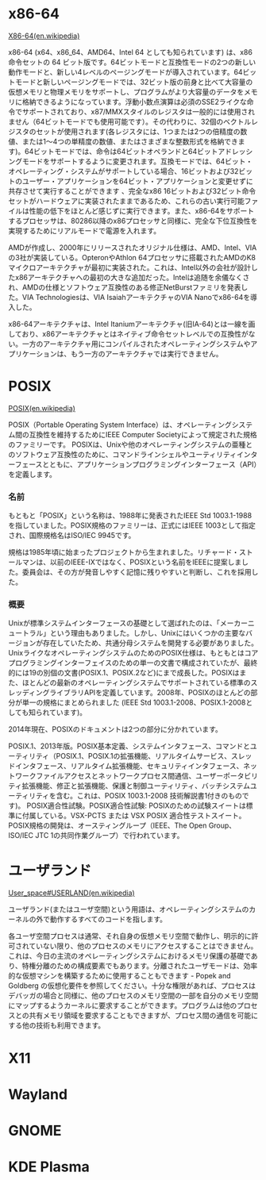 # x86-64

[X86-64(en.wikipedia)](https://en.wikipedia.org/wiki/X86-64)

x86-64 (x64、x86_64、AMD64、Intel 64 としても知られています) は、x86 命令セットの 64 ビット版です。64ビットモードと互換性モードの2つの新しい動作モードと、新しい4レベルのページングモードが導入されています。64ビットモードと新しいページングモードでは、32ビット版の前身と比べて大容量の仮想メモリと物理メモリをサポートし、プログラムがより大容量のデータをメモリに格納できるようになっています。浮動小数点演算は必須のSSE2ライクな命令でサポートされており、x87/MMXスタイルのレジスタは一般的には使用されません（64ビットモードでも使用可能です）。その代わりに、32個のベクトルレジスタのセットが使用されます(各レジスタには、1つまたは2つの倍精度の数値、または1～4つの単精度の数値、またはさまざまな整数形式を格納できます)。64ビットモードでは、命令は64ビットオペランドと64ビットアドレッシングモードをサポートするように変更されます。互換モードでは、64ビット・オペレーティング・システムがサポートしている場合、16ビットおよび32ビットのユーザー・アプリケーションを64ビット・アプリケーションと変更せずに共存させて実行することができます 、完全なx86 16ビットおよび32ビット命令セットがハードウェアに実装されたままであるため、これらの古い実行可能ファイルは性能の低下をほとんど感じずに実行できます。また、x86-64をサポートするプロセッサは、80286以降のx86プロセッサと同様に、完全な下位互換性を実現するためにリアルモードで電源を入れます。

AMDが作成し、2000年にリリースされたオリジナル仕様は、AMD、Intel、VIAの3社が実装している。OpteronやAthlon 64プロセッサに搭載されたAMDのK8マイクロアーキテクチャが最初に実装された。これは、Intel以外の会社が設計したx86アーキテクチャへの最初の大きな追加だった。Intelは追随を余儀なくされ、AMDの仕様とソフトウェア互換性のある修正NetBurstファミリを発表した。VIA Technologiesは、VIA IsaiahアーキテクチャのVIA Nanoでx86-64を導入した。

x86-64アーキテクチャは、Intel Itaniumアーキテクチャ(旧IA-64)とは一線を画しており、x86アーキテクチャとはネイティブ命令セットレベルでの互換性がない。一方のアーキテクチャ用にコンパイルされたオペレーティングシステムやアプリケーションは、もう一方のアーキテクチャでは実行できません。



# POSIX

[POSIX(en.wikipedia)](https://en.wikipedia.org/wiki/POSIX)

POSIX（Portable Operating System Interface）は、オペレーティングシステム間の互換性を維持するためにIEEE Computer Societyによって規定された規格のファミリーです。 POSIXは、Unixや他のオペレーティングシステムの亜種とのソフトウェア互換性のために、コマンドラインシェルやユーティリティインターフェースとともに、アプリケーションプログラミングインターフェース（API）を定義します。



### 名前
もともと「POSIX」という名称は、1988年に発表されたIEEE Std 1003.1-1988を指していました。POSIX規格のファミリーは、正式にはIEEE 1003として指定され、国際規格名はISO/IEC 9945です。

規格は1985年頃に始まったプロジェクトから生まれました。リチャード・ストールマンは、以前のIEEE-IXではなく、POSIXという名前をIEEEに提案しました。委員会は、その方が発音しやすく記憶に残りやすいと判断し、これを採用した。



### 概要
Unixが標準システムインターフェースの基礎として選ばれたのは、「メーカーニュートラル」という理由もありました。しかし、Unixにはいくつかの主要なバージョンが存在していたため、共通分母システムを開発する必要がありました。UnixライクなオペレーティングシステムのためのPOSIX仕様は、もともとはコアプログラミングインターフェイスのための単一の文書で構成されていたが、最終的には19の別個の文書(POSIX.1、POSIX.2など)にまで成長した。POSIXはまた、ほとんどの最新のオペレーティングシステムでサポートされている標準のスレッディングライブラリAPIを定義しています。2008年、POSIXのほとんどの部分が単一の規格にまとめられました (IEEE Std 1003.1-2008、POSIX.1-2008としても知られています)。

2014年現在、POSIXのドキュメントは2つの部分に分かれています。

POSIX.1、2013年版。POSIX基本定義、システムインタフェース、コマンドとユーティリティ（POSIX.1、POSIX.1の拡張機能、リアルタイムサービス、スレッドインタフェース、リアルタイム拡張機能、セキュリティインタフェース、ネットワークファイルアクセスとネットワークプロセス間通信、ユーザーポータビリティ拡張機能、修正と拡張機能、保護と制御ユーティリティ、バッチシステムユーティリティを含む。これは、POSIX 1003.1-2008 技術解説書1付きのものです)。
POSIX適合性試験。POSIX適合性試験: POSIXのための試験スイートは標準に付属している。VSX-PCTS または VSX POSIX 適合性テストスイート。
POSIX規格の開発は、オースティングループ（IEEE、The Open Group、ISO/IEC JTC 1の共同作業グループ）で行われています。



# ユーザランド

[User_space#USERLAND(en.wikipedia)](https://en.wikipedia.org/wiki/User_space#USERLAND)

ユーザランド(またはユーザ空間)という用語は、オペレーティングシステムのカーネルの外で動作するすべてのコードを指します。

各ユーザ空間プロセスは通常、それ自身の仮想メモリ空間で動作し、明示的に許可されていない限り、他のプロセスのメモリにアクセスすることはできません。これは、今日の主流のオペレーティングシステムにおけるメモリ保護の基礎であり、特権分離のための構成要素でもあります。分離されたユーザモードは、効率的な仮想マシンを構築するために使用することもできます - Popek and Goldberg の仮想化要件を参照してください。十分な権限があれば、プロセスはデバッガの場合と同様に、他のプロセスのメモリ空間の一部を自分のメモリ空間にマップするようカーネルに要求することができます。プログラムは他のプロセスとの共有メモリ領域を要求することもできますが、プロセス間の通信を可能にする他の技術も利用できます。



# X11



# Wayland



# GNOME



# KDE Plasma